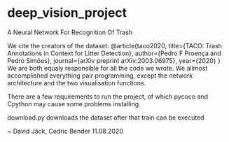 # deep_vision_project
A Neural Network For Recognition Of Trash

We cite the creators of the dataset:
@article{taco2020,
    title={TACO: Trash Annotations in Context for Litter Detection},
    author={Pedro F Proença and Pedro Simões},
    journal={arXiv preprint arXiv:2003.06975},
    year={2020}
}
We are both equaly responsible for all the code we wrote. We allmost accomplished everything pair programming, 
except the network architecture and the two visualisation functions.

There are a few requirements to run the project,
of which pycoco and Cpython may cause some problems installing.

download.py downloads the dataset
after that train can be executed


~ David Jäck, Cedric Bender 11.08.2020

